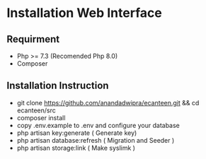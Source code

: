 # Installation Web Interface

## Requirment

- Php >= 7.3 (Recomended Php 8.0)
- Composer

## Installation Instruction

- git clone https://github.com/anandadwipra/ecanteen.git && cd ecanteen/src
- composer install
- copy .env.example to .env and configure your database
- php artisan key:generate ( Generate key)
- php artisan database:refresh ( Migration and Seeder )
- php artisan storage:link ( Make syslimk )
